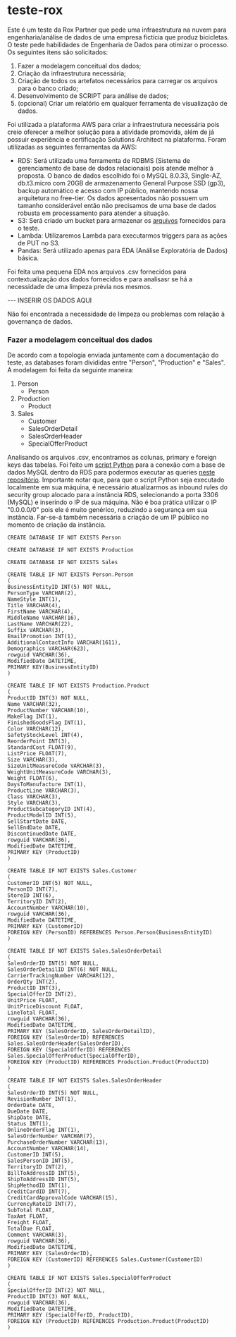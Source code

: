 # teste-rox

Este é um teste da Rox Partner que pede uma infraestrutura na nuvem para engenharia/análise de dados de uma empresa fictícia que produz bicicletas. O teste pede habilidades de Engenharia de Dados para otimizar o processo. Os seguintes itens são solicitados:

1.	Fazer a modelagem conceitual dos dados;
2.	Criação da infraestrutura necessária;
3.	Criação de todos os artefatos necessários para carregar os arquivos para o banco criado;
4.	Desenvolvimento de SCRIPT para análise de dados;
5.	(opcional) Criar um relatório em qualquer ferramenta de visualização de dados.

Foi utilizada a plataforma AWS para criar a infraestrutura necessária pois creio oferecer a melhor solução para a atividade promovida, além de já possuir experiência e certificação Solutions Architect na plataforma. Foram utilizadas as seguintes ferramentas da AWS:

- RDS: Será utilizada uma ferramenta de RDBMS (Sistema de gerenciamento de base de dados relacionais) pois atende melhor à proposta. O banco de dados escolhido foi o MySQL 8.0.33, Single-AZ, db.t3.micro com 20GB de armazenamento General Purpose SSD (gp3), backup automático e acesso com IP público, mantendo nossa arquitetura no free-tier. Os dados apresentados não possuem um tamanho considerável então não precisamos de uma base de dados robusta em processamento para atender a situação.
- S3: Será criado um bucket para armazenar os [arquivos](https://github.com/leorickli/teste_rox/tree/main/arquivos_csv) fornecidos para o teste.
- Lambda: Utilizaremos Lambda para executarmos triggers para as ações de PUT no S3.
- Pandas: Será utilizado apenas para EDA (Análise Exploratória de Dados) básica.

Foi feita uma pequena EDA nos arquivos .csv fornecidos para contextualização dos dados fornecidos e para analisasr se há a necessidade de uma limpeza prévia nos mesmos.

--- INSERIR OS DADOS AQUI

Não foi encontrada a necessidade de limpeza ou problemas com relação à governança de dados. 

### Fazer a modelagem conceitual dos dados

De acordo com a topologia enviada juntamente com a documentação do teste, as databases foram divididas entre "Person", "Production" e "Sales". A modelagem foi feita da seguinte maneira:

1. Person
   - Person
2. Production
   - Product
3. Sales
   - Customer
   - SalesOrderDetail
   - SalesOrderHeader
   - SpecialOfferProduct

Analisando os arquivos .csv, encontramos as colunas, primary e foreign keys das tabelas. Foi feito um [script Python](https://github.com/leorickli/teste-rox/blob/main/criar_tabelas.py) para a conexão com a base de dados MySQL dentro da RDS para podermos executar as queries [neste repositório](https://github.com/leorickli/teste-rox/tree/main/arquivos_sql). Importante notar que, para que o script Python seja executado localmente em sua máquina, é necessário atualizarmos as inbound rules do security group alocado para a instância RDS, selecionando a porta 3306 (MySQL) e inserindo o IP de sua máquina. Não é boa prática utilizar o IP "0.0.0.0/0" pois ele é muito genérico, reduzindo a segurança em sua instância. Far-se-á também necessária a criação de um IP público no momento de criação da instância.

```
CREATE DATABASE IF NOT EXISTS Person
```

```
CREATE DATABASE IF NOT EXISTS Production
```

```
CREATE DATABASE IF NOT EXISTS Sales
```

```
CREATE TABLE IF NOT EXISTS Person.Person
(
BusinessEntityID INT(5) NOT NULL,
PersonType VARCHAR(2),
NameStyle INT(1),
Title VARCHAR(4),
FirstName VARCHAR(4),
MiddleName VARCHAR(16),
LastName VARCHAR(22),
Suffix VARCHAR(3),
EmailPromotion INT(1),
AdditionalContactInfo VARCHAR(1611),
Demographics VARCHAR(623),
rowguid VARCHAR(36),
ModifiedDate DATETIME,
PRIMARY KEY(BusinessEntityID)
)
```

```
CREATE TABLE IF NOT EXISTS Production.Product
(
ProductID INT(3) NOT NULL,
Name VARCHAR(32),
ProductNumber VARCHAR(10),
MakeFlag INT(1),
FinishedGoodsFlag INT(1),
Color VARCHAR(12),
SafetyStockLevel INT(4),
ReorderPoint INT(3),
StandardCost FLOAT(9),
ListPrice FLOAT(7),
Size VARCHAR(3),
SizeUnitMeasureCode VARCHAR(3),
WeightUnitMeasureCode VARCHAR(3),
Weight FLOAT(6),
DaysToManufacture INT(1),
ProductLine VARCHAR(3),
Class VARCHAR(3),
Style VARCHAR(3),
ProductSubcategoryID INT(4),
ProductModelID INT(5),
SellStartDate DATE,
SellEndDate DATE,
DiscontinuedDate DATE,
rowguid VARCHAR(36),
ModifiedDate DATETIME,
PRIMARY KEY (ProductID)
)
```

```
CREATE TABLE IF NOT EXISTS Sales.Customer
(
CustomerID INT(5) NOT NULL,
PersonID INT(7),
StoreID INT(6),
TerritoryID INT(2),
AccountNumber VARCHAR(10),
rowguid VARCHAR(36),
ModifiedDate DATETIME,
PRIMARY KEY (CustomerID)
FOREIGN KEY (PersonID) REFERENCES Person.Person(BusinessEntityID)
)
```

```
CREATE TABLE IF NOT EXISTS Sales.SalesOrderDetail
(
SalesOrderID INT(5) NOT NULL,
SalesOrderDetailID INT(6) NOT NULL,
CarrierTrackingNumber VARCHAR(12),
OrderQty INT(2),
ProductID INT(3),
SpecialOfferID INT(2),
UnitPrice FLOAT,
UnitPriceDiscount FLOAT,
LineTotal FLOAT,
rowguid VARCHAR(36),
ModifiedDate DATETIME,
PRIMARY KEY (SalesOrderID, SalesOrderDetailID),
FOREIGN KEY (SalesOrderID) REFERENCES Sales.SalesOrderHeader(SalesOrderID),
FOREIGN KEY (SpecialOfferID) REFERENCES Sales.SpecialOfferProduct(SpecialOfferID),
FOREIGN KEY (ProductID) REFERENCES Production.Product(ProductID)
)
```

```
CREATE TABLE IF NOT EXISTS Sales.SalesOrderHeader
(
SalesOrderID INT(5) NOT NULL,
RevisionNumber INT(1),
OrderDate DATE,
DueDate DATE,
ShipDate DATE,
Status INT(1),
OnlineOrderFlag INT(1),
SalesOrderNumber VARCHAR(7),
PurchaseOrderNumber VARCHAR(13),
AccountNumber VARCHAR(14),
CustomerID INT(5),
SalesPersonID INT(5),
TerritoryID INT(2),
BillToAddressID INT(5),
ShipToAddressID INT(5),
ShipMethodID INT(1),
CreditCardID INT(7),
CreditCardApprovalCode VARCHAR(15),
CurrencyRateID INT(7),
SubTotal FLOAT,
TaxAmt FLOAT,
Freight FLOAT,
TotalDue FLOAT,
Comment VARCHAR(3),
rowguid VARCHAR(36),
ModifiedDate DATETIME,
PRIMARY KEY (SalesOrderID),
FOREIGN KEY (CustomerID) REFERENCES Sales.Customer(CustomerID)
)
```

```
CREATE TABLE IF NOT EXISTS Sales.SpecialOfferProduct
(
SpecialOfferID INT(2) NOT NULL,
ProductID INT(3) NOT NULL,
rowguid VARCHAR(36),
ModifiedDate DATETIME,
PRIMARY KEY (SpecialOfferID, ProductID),
FOREIGN KEY (ProductID) REFERENCES Production.Product(ProductID)
)
```

